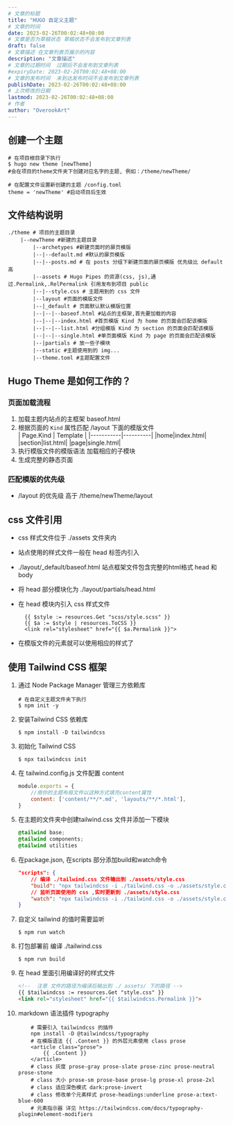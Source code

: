 ```yaml
---
# 文章的标题
title: "HUGO 自定义主题"
# 文章的时间
date: 2023-02-26T00:02:48+08:00
# 文章是否为草稿状态 草稿状态不会发布到文章列表
draft: false
# 文章描述 在文章列表页展示的内容
description: "文章描述"
# 文章的过期时间  过期后不会发布到文章列表
#expiryDate: 2023-02-26T00:02:48+08:00 
# 文章的发布时间  未到达发布时间不会发布到文章列表
publishDate: 2023-02-26T00:02:48+08:00
# 上次修改的日期
lastmod: 2023-02-26T00:02:48+08:00
# 作者
author: "OverookArt"
--- 
```

## 创建一个主题  

``` shell
# 在项目根目录下执行
$ hugo new theme [newTheme] 
#会在项目的theme文件夹下创建对应名字的主题, 例如：/theme/newTheme/

# 在配置文件设置新创建的主题 /config.toml
theme = 'newTheme' #启动项目后生效
```



## 文件结构说明  

``` shell
./theme # 项目的主题目录
    |--newTheme #新建的主题目录
        |--archetypes #新建页面时的扉页模版
        |--|--default.md #默认的扉页模版
        |--|--posts.md # 在 posts 分组下新建页面的扉页模版 优先级比 default 高
        |--assets # Hugo Pipes 的资源(css, js),通过.Permalink,.RelPermalink 引用发布到项目 public
        |--|--style.css # 主题用到的 css 文件
        |--layout #页面的模版文件
        |--|_default # 页面默认默认模版位置
        |--|--|--baseof.html #站点的主框架,首先要加载的内容
        |--|--|--index.html #首页模版 Kind 为 home 的页面会匹配该模版
        |--|--|--list.html #分组模版 Kind 为 section 的页面会匹配该模版
        |--|--|--single.html #单页面模版 Kind 为 page 的页面会匹配该模版
        |--|partials # 放一些子模块
        |--static #主题使用到的 img...
        |--theme.toml #主题配置文件
```

## Hugo Theme 是如何工作的？

### 页面加载流程

1. 加载主题内站点的主框架 baseof.html
2. 根据页面的 `Kind` 属性匹配 /layout 下面的模版文件  
    | Page.Kind | Template |
    |-----------|----------|
    |home|index.html|
    |section|list.html|
    |page|single.html|
3. 执行模版文件的模版语法 加载相应的子模块
4. 生成完整的静态页面

### 匹配模版的优先级  

- /layout 的优先级 高于 /theme/newTheme/layout  

## css 文件引用

- css 样式文件位于 ./assets 文件夹内
- 站点使用的样式文件一般在 head 标签内引入
- ./layout/_default/baseof.html 站点框架文件包含完整的html格式 head 和 body
- 将 head 部分模块化为 ./layout/partials/head.html
- 在 head 模块内引入 css 样式文件
  
  ``` templates
    {{ $style := resources.Get "scss/style.scss" }}
    {{ $a := $style | resources.ToCSS }}
    <link rel="stylesheet" href="{{ $a.Permalink }}">
  ```

- 在模版文件的元素就可以使用相应的样式了
  
## 使用 Tailwind CSS 框架

1. 通过 Node Package Manager 管理三方依赖库

    ```shell
    # 在自定义主题文件夹下执行
    $ npm init -y
    ```

2. 安装Tailwind CSS 依赖库

    ``` shell
    $ npm install -D tailwindcss
    ```

3. 初始化 Tailwind CSS

    ``` shell
    $ npx tailwindcss init
    ```

4. 在 tailwind.config.js 文件配置 content

    ``` js
    module.exports = {
        //用你的主题布局文件以这种方式填充content属性
        content: ['content/**/*.md', 'layouts/**/*.html'],
    }
    ```

5. 在主题的文件夹中创建tailwind.css 文件并添加一下模块

    ``` css
    @tailwind base;
    @tailwind components;
    @tailwind utilities
    ```

6. 在package.json, 在scripts 部分添加build和watch命令

    ``` json
    "scripts": {
        // 编译 ./tailwind.css 文件输出到 ./assets/style.css
        "build": "npx tailwindcss -i ./tailwind.css -o ./assets/style.css",
        // 监听页面使用的 css ,实时更新到 ./assets/style.css
        "watch": "npx tailwindcss -i ./tailwind.css -o ./assets/style.css --watch"
    }
    ```  

7. 自定义 tailwind 的值时需要监听

    ``` shell
    $ npm run watch
    ```

8. 打包部署前 编译 ./tailwind.css

    ``` shell
    $ npm run build
    ```

9.  在 head 里面引用编译好的样式文件

    ``` html
    <!--  注意 文件的路径为编译后输出到 ./ assets/ 下的路径 -->
    {{ $tailwindcss := resources.Get "style.css" }}
    <link rel="stylesheet" href="{{ $tailwindcss.Permalink }}">
    ```

10. markdown 语法插件 typography  

    ``` shell
        # 需要引入 tailwindcss 的插件
        npm install -D @tailwindcss/typography
        # 在模版语法 {{ .Content }} 的外层元素使用 class prose
        <article class="prose">
            {{ .Content }}
        </article>
        # class 灰度 prose-gray prose-slate prose-zinc prose-neutral prose-stone
        # class 大小 prose-sm prose-base prose-lg prose-xl prose-2xl
        # class 适应深色模式 dark:prose-invert
        # class 修改单个元素样式 prose-headings:underline prose-a:text-blue-600
        # 元素指示器 详见 https://tailwindcss.com/docs/typography-plugin#element-modifiers
    ```
